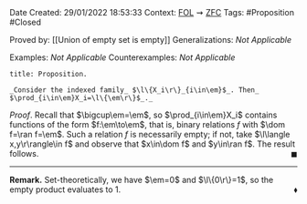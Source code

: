 <br />
<br />

Date Created: 29/01/2022 18:53:33
Context: [$\textrm{FOL}$](obsidian://open?file=First%20Order%20Logic)$\,\,\rightsquigarrow\,\,$[$\textrm{ZFC}$](obsidian://open?file=Zermelo-Fraenkel%20Set%20Theory%20with%20Choice)
Tags: #Proposition #Closed 

Proved by: [[Union of empty set is empty]]
Generalizations: _Not Applicable_

Examples: _Not Applicable_
Counterexamples: _Not Applicable_

``` ad-Proposition
title: Proposition.

_Consider the indexed family_ $\l\{X_i\r\}_{i\in\em}$_. Then_ $\prod_{i\in\em}X_i=\l\{\em\r\}$_._

```

_Proof_. Recall that $\bigcup\em=\em$, so $\prod_{i\in\em}X_i$ contains functions of the form $f:\em\to\em$, that is, binary relations $f$ with $\dom f=\ran f=\em$. Such a relation $f$ is necessarily empty; if not, take $\l\langle x,y\r\rangle\in f$ and observe that $x\in\dom f$ and $y\in\ran f$. The result follows.<span style="float:right;">$\blacksquare$</span>

---

**Remark.** Set-theoretically, we have $\em=0$ and $\l\{0\r\}=1$, so the empty product evaluates to $1$.<span style="float:right;">$\blacklozenge$</span>
